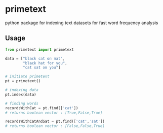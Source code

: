 # primetext
python package for indexing text datasets for fast word frequency analysis

## Usage
```python
from primetext import primetext

data = ["black cat on mat",
        "black hat for you",
        "cat sat on you"]

# initiate primetext
pt = primetext()

# indexing data
pt.index(data)

# finding words 
recordsWithCat = pt.find(['cat'])
# returns boolean vector : [True,False,True]

recordsWithCatAndSat = pt.find(['cat','sat'])
# returns boolean vector : [False,False,True]
```
